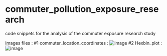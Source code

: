 # commuter_pollution_exposure_research
code snippets for the analysis of the commuter exposure research study

Images files : 
#1 commuter_location_coordinates : ![image](https://github.com/user-attachments/assets/26b40389-98c3-4a14-a9b9-b1d6ca439388)
#2 Hexbin_plot :![image](https://github.com/user-attachments/assets/7317053a-78e9-450f-8401-9d8cee0b3df0)
